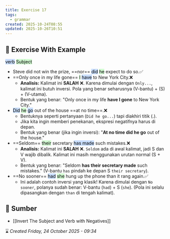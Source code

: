 ```yaml
---
title: Exercise 17
tags:
  - grammar
created: 2025-10-24T08:55
updated: 2025-10-26T10:51
---
```

## 💪 Exercise With Example
<mark style="background: #ADCCFFA6;">verb</mark> <mark style="background: #BBFABBA6;">Subject</mark>
- Steve did not win the prize, ==nor== <mark style="background: #ADCCFFA6;">did</mark> <mark style="background: #BBFABBA6;">he</mark> expect to do so.✅
-  ==Only once in my life gone== <mark style="background: #BBFABBA6;">I</mark> <mark style="background: #ADCCFFA6;">have</mark> to New York City.❌
	- **Analisis:** Kalimat ini **SALAH** ❌. Karena dimulai dengan `Only...`, kalimat ini butuh inversi. Pola yang benar seharusnya (V-bantu) + (S) + (V-utama).
	- Bentuk yang benar: "Only once in my life **have I gone** to New York City."
-  <mark style="background: #ADCCFFA6;">Did</mark> <mark style="background: #BBFABBA6;">he</mark> <mark style="background: #ADCCFFA6;">go</mark> out of the house ==at no time==.❌
	- Bentuknya seperti pertanyaan (`Did he go...`) tapi diakhiri titik (.).
	- Jika kita ingin memberi penekanan, ekspresi negatifnya harus di depan.
	- Bentuk yang benar (jika ingin inversi): "**At no time did he go** out of the house."
- ==Seldom== <mark style="background: #BBFABBA6;">their</mark> secretary <mark style="background: #ADCCFFA6;">has made</mark> such mistakes.❌
	- **Analisis:** Kalimat ini **SALAH** ❌. `Seldom` ada di awal kalimat, jadi S dan V wajib dibalik. Kalimat ini masih menggunakan urutan normal (S + V).
	- Bentuk yang benar: "Seldom **has their secretary made** such mistakes." (V-bantu `has` pindah ke depan S `their secretary`).
- ==No sooner== <mark style="background: #ADCCFFA6;">had</mark> <mark style="background: #BBFABBA6;">she</mark> hung up the phone than it rang again.✅
	- Ini adalah contoh inversi yang klasik! Karena dimulai dengan `No sooner`, polanya sudah benar: V-bantu (`had`) + S (`she`). (Pola ini selalu dipasangkan dengan `than` di tengah kalimat).


## 🔗 Sumber
- [[Invert The Subject and Verb with Negatives]]

⌛ *Created Friday, 24 October 2025 - 09:34*